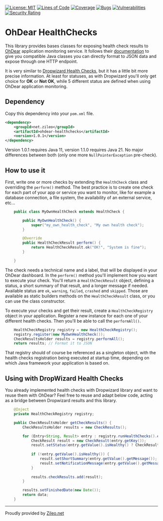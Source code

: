 [![License: MIT](https://img.shields.io/badge/License-MIT-yellow.svg)](https://opensource.org/licenses/MIT) [![Lines of Code](https://sonarcloud.io/api/project_badges/measure?project=zileo-net_ohdear-healthchecks&metric=ncloc)](https://sonarcloud.io/summary/new_code?id=zileo-net_ohdear-healthchecks) [![Coverage](https://sonarcloud.io/api/project_badges/measure?project=zileo-net_ohdear-healthchecks&metric=coverage)](https://sonarcloud.io/summary/new_code?id=zileo-net_ohdear-healthchecks) [![Bugs](https://sonarcloud.io/api/project_badges/measure?project=zileo-net_ohdear-healthchecks&metric=bugs)](https://sonarcloud.io/summary/new_code?id=zileo-net_ohdear-healthchecks) [![Vulnerabilities](https://sonarcloud.io/api/project_badges/measure?project=zileo-net_ohdear-healthchecks&metric=vulnerabilities)](https://sonarcloud.io/summary/new_code?id=zileo-net_ohdear-healthchecks) [![Security Rating](https://sonarcloud.io/api/project_badges/measure?project=zileo-net_ohdear-healthchecks&metric=security_rating)](https://sonarcloud.io/summary/new_code?id=zileo-net_ohdear-healthchecks)

# OhDear HealthChecks

This library provides bases classes for exposing health check results to [OhDear](https://ohdear.app) application monitoring service. It follows their [documentation](https://ohdear.app/docs/features/application-health-monitoring) to give you compatible Java classes you can directly format to JSON data and expose through one HTTP endpoint.

It is very similar to [Dropwizard Health Checks](https://metrics.dropwizard.io/4.2.0/manual/healthchecks.html), but it has a little bit more precise information. At least for statuses, as with Dropwizard you'll only get choice for __OK__ or __Not OK__, while 5 different status are defined when using OhDear application monitoring.

## Dependency

Copy this dependency into your `pom.xml` file.

```xml
<dependency>
    <groupId>net.zileo</groupId>
    <artifactId>ohdear-healthchecks</artifactId>
    <version>1.0.1</version>
</dependency>
```

Version 1.0.1 requires Java 11, version 1.1.0 requires Java 21. No major differences between both (only one more `NullPointerException` pre-check).

## How to use it

First, write one or more checks by extending the `HealthCheck` class and overriding the `perform()` method. The best practice is to create one check for each part of your app or service you want to monitor, like for example a database connection, a file system, the availability of an external service, etc... 

```java
    public class MyOwnHealthCheck extends HealthCheck {

        public MyOwnHealthCheck() {
            super("my_own_health_check", "My own health check");
        }

        @Override
        public HealthCheckResult perform() {
            return HealthCheckResult.ok("OK!", "System is fine");
        }

    }
```

The check needs a technical name and a label, that will be displayed in your OhDear dashboard. In the `perform()` method you'll implement how you want to execute your check. You'll return a `HealthCheckResult` object, defining a status, a short summary of that result, and a longer message if needed. Available status are `ok`, `warning`, `failed`, `crashed` and `skipped`. Those are available as static builders methods on the `HealthCheckResult` class, or you can use the class constructor.

To execute your checks and get their result, create a `HealthCheckRegistry` object in your application. Register a new instance for each one of your different health checks. Then you'll be able to call the `performAll()`. 

```java
    HealthCheckRegistry registry = new HealthCheckRegistry();
    registry.register(new MyOwnHealthCheck());
    CheckResultsHolder results = registry.performAll();
    return results; // Format it to JSON
```

That registry should of course be referenced as a singleton object, with the health checks registration being executed at startup time, depending on which Java framework your application is based on.

## Using with DropWizard Health Checks

You already implemented health checks with Dropwizard library and want to reuse them with OhDear? Feel free to reuse and adapt below code, acting as a bridge between Dropwizard results and this library.

```java
    @Inject
    private HealthCheckRegistry registry;

    public CheckResultsHolder getCheckResults() {
        CheckResultsHolder results = new CheckResults();

        for (Entry<String, Result> entry : registry.runHealthChecks().entrySet()) {
            CheckResult result = new CheckResult(entry.getKey());
            result.setStatus(entry.getValue().isHealthy() ? CheckResultStatus.OK : CheckResultStatus.FAILED);
           
            if (!entry.getValue().isHealthy()) {
                result.setShortSummary(entry.getValue().getMessage());
                result.setNotificationMessage(entry.getValue().getMessage());
            }
           
            results.checkResults.add(result);
        }

        results.setFinishedDate(new Date());
        return data;
    }
```

---

Proudly provided by [Zileo.net](https://zileo.net)
